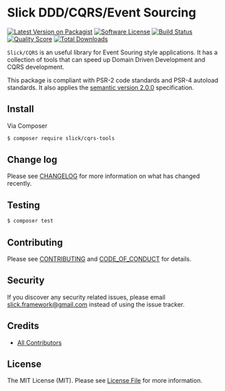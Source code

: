 # Slick DDD/CQRS/Event Sourcing

[![Latest Version on Packagist][ico-version]][link-packagist]
[![Software License][ico-license]](LICENSE.md)
[![Build Status][ico-travis]][link-travis]
[![Quality Score][ico-code-quality]][link-code-quality]
[![Total Downloads][ico-downloads]][link-downloads]

`Slick/CQRS` is an useful library for Event Souring style applications. It has a collection of tools that can speed up
Domain Driven Development and CQRS development.

This package is compliant with PSR-2 code standards and PSR-4 autoload standards. It
also applies the [semantic version 2.0.0](http://semver.org) specification.

## Install

Via Composer

``` bash
$ composer require slick/cqrs-tools
```

## Change log

Please see [CHANGELOG](CHANGELOG.md) for more information on what has changed recently.

## Testing

``` bash
$ composer test
```

## Contributing

Please see [CONTRIBUTING](CONTRIBUTING.md) and [CODE_OF_CONDUCT](CONDUCT.md) for details.

## Security

If you discover any security related issues, please email slick.framework@gmail.com instead of using the issue tracker.

## Credits

- [All Contributors][link-contributors]

## License

The MIT License (MIT). Please see [License File](LICENSE) for more information.

[ico-version]: https://img.shields.io/packagist/v/slick/cqrs-tools.svg?style=flat-square
[ico-license]: https://img.shields.io/badge/license-MIT-brightgreen.svg?style=flat-square
[ico-travis]: https://img.shields.io/travis/slickframework/cqrs-tools/master.svg?style=flat-square
[ico-scrutinizer]: https://img.shields.io/scrutinizer/coverage/g/slickframework/cqrs-tools.svg?style=flat-square
[ico-code-quality]: https://img.shields.io/scrutinizer/g/slickframework/cqrs-tools.svg?style=flat-square
[ico-downloads]: https://img.shields.io/packagist/dt/slick/cqrs-tools.svg?style=flat-square

[link-packagist]: https://packagist.org/packages/slick/cqrs-tools
[link-travis]: https://travis-ci.org/slickframework/cqrs-tools
[link-scrutinizer]: https://scrutinizer-ci.com/g/slickframework/cqrs-tools/code-structure
[link-code-quality]: https://scrutinizer-ci.com/g/slickframework/cqrs-tools
[link-downloads]: https://packagist.org/packages/slickframework/cqrs-tools
[link-contributors]: https://github.com/slickframework/cqrs-tools/graphs/contributors
